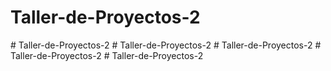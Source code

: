 ﻿# Taller-de-Proyectos-2
#   T a l l e r - d e - P r o y e c t o s - 2  
 #   T a l l e r - d e - P r o y e c t o s - 2  
 #   T a l l e r - d e - P r o y e c t o s - 2  
 #   T a l l e r - d e - P r o y e c t o s - 2  
 #   T a l l e r - d e - P r o y e c t o s - 2  
 